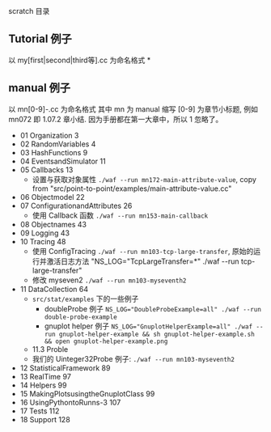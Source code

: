 scratch 目录

## Tutorial 例子
 以 my[first|second|third等].cc 为命名格式
 * 

## manual 例子
 以 mn[0-9]-<orignal-source>.cc 为命名格式
 其中 mn 为 manual 缩写 [0-9] 为章节小标题, 例如 mn072 即 1.07.2 章小结. 因为手册都在第一大章中，所以 1 忽略了。
 
* 01 Organization 3
* 02 RandomVariables 4
* 03 HashFunctions 9
* 04 EventsandSimulator 11
* 05 Callbacks 13
   - 设置与获取对象属性 `./waf --run mn172-main-attribute-value`, copy from "src/point-to-point/examples/main-attribute-value.cc"
* 06 Objectmodel 22
* 07 ConfigurationandAttributes 26
   - 使用 Callback 函数 `./waf --run mn153-main-callback`
* 08 Objectnames 43
* 09 Logging 43
* 10 Tracing 48
  - 使用 ConfigTracing `./waf --run mn103-tcp-large-transfer`, 原始的运行并激活日志方法 "NS_LOG="TcpLargeTransfer=*" ./waf --run tcp-large-transfer"
  - 修改 myseven2 `./waf --run mn103-myseventh2`
* 11 DataCollection 64
  - `src/stat/examples` 下的一些例子 
    + doubleProbe 例子 `NS_LOG="DoubleProbeExample=all" ./waf --run double-probe-example`
    + gnuplot helper 例子 `NS_LOG="GnuplotHelperExample=all" ./waf --run gnuplot-helper-example && sh gnuplot-helper-example.sh && open gnuplot-helper-example.png`
  - 11.3 Proble
  - 我们的 Uinteger32Probe 例子: `./waf --run mn103-myseventh2 `
* 12 StatisticalFramework 89
* 13 RealTime 97
* 14 Helpers 99
* 15 MakingPlotsusingtheGnuplotClass 99
* 16 UsingPythontoRunns-3 107
* 17 Tests 112
* 18 Support 128

  
 
 
